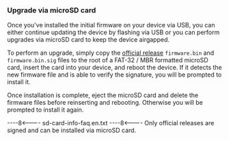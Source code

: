### Upgrade via microSD card
Once you've installed the initial firmware on your device via USB, you can either continue updating the device by flashing via USB or you can perform upgrades via microSD card to keep the device airgapped.

To perform an upgrade, simply copy the [official release](https://github.com/selfcustody/krux/releases) `firmware.bin` and `firmware.bin.sig` files to the root of a FAT-32 / MBR formatted microSD card, insert the card into your device, and reboot the device. If it detects the new firmware file and is able to verify the signature, you will be prompted to install it.

Once installation is complete, eject the microSD card and delete the firmware files before reinserting and rebooting. Otherwise you will be prompted to install it again.

----8<----
sd-card-info-faq.en.txt
----8<----
Only official releases are signed and can be installed via microSD card.